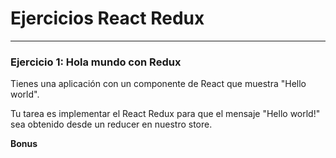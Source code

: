 # Ejercicios React Redux
___

### Ejercicio 1: Hola mundo con Redux

Tienes una aplicación con un componente de React que muestra "Hello world".

Tu tarea es implementar el React Redux para que el mensaje "Hello world!" sea obtenido desde un reducer en nuestro store.

**Bonus**